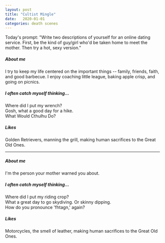 ```yaml
---
layout: post
title: "Cultist Mingle"
date:   2020-01-01
categories: death scenes
---
```

Today's prompt: "Write two descriptions of yourself for an online dating service. First, be the kind of guy/girl who'd be taken home to meet the mother. Then try a hot, sexy version."

##### About me

I try to keep my life centered on the important things -- family, friends, faith, and good barbecue. I enjoy coaching little league, baking apple crisp, and going on picnics.

##### I often catch myself thinking...

Where did I put my wrench?  
Gosh, what a good day for a hike.  
What Would Cthulhu Do?

##### Likes

Golden Retrievers, manning the grill, making human sacrifices to the Great Old Ones.


---


##### About me

I'm the person your mother warned you about.

##### I often catch myself thinking...

Where did I put my riding crop?  
What a great day to go skydiving. Or skinny dipping.  
How do you pronounce 'fhtagn,' again?  

##### Likes

Motorcycles, the smell of leather, making human sacrifices to the Great Old Ones.
